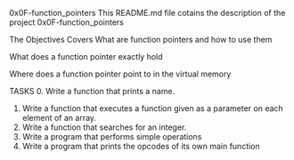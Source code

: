 0x0F-function_pointers
This README.md file cotains the description of the project 0x0F-function_pointers

The Objectives Covers
What are function pointers and how to use them

What does a function pointer exactly hold

Where does a function pointer point to in the virtual memory

TASKS
0. Write a function that prints a name.
1. Write a function that executes a function given as a parameter on each element of an array.
2. Write a function that searches for an integer.
3. Write a program that performs simple operations
4. Write a program that prints the opcodes of its own main function

